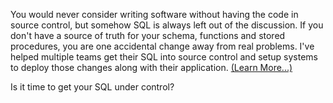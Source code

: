 You would never consider writing software without having the code in source control, but somehow SQL is always left out of the discussion.  If you don't have a source of truth for your schema, functions and stored procedures, you are one accidental change away from real problems.  I've helped multiple teams get their SQL into source control and setup systems to deploy those changes along with their application. [(Learn More...)](/services/sqlInVersionControl.html)

Is it time to get your SQL under control?